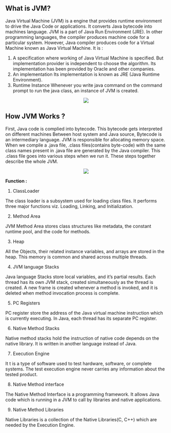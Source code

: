 ## What is JVM?
Java Virtual Machine (JVM) is a engine that provides runtime environment to drive the Java Code or applications. It converts Java bytecode into machines language. JVM is a part of Java Run Environment (JRE).
In other programming languages, the compiler produces machine code for a particular system. However, Java compiler produces code for a Virtual Machine known as Java Virtual Machine. 
It is :
1) A specification where working of Java Virtual Machine is specified. But implementation provider is independent to choose the algorithm. Its implementation has been provided by Oracle and other companies.
2) An implementation Its implementation is known as JRE (Java Runtime Environment).
3) Runtime Instance Whenever you write java command on the command prompt to run the java class, an instance of JVM is created.

<p align="center">
  <img src="https://github.com/oilmcut-2020/JavaClass/blob/master/Chapter-3%20JVM%20%26%20Architecture/jvm.png">
</p>

## How JVM Works ?
First, Java code is complied into bytecode. This bytecode gets interpreted on different machines
Between host system and Java source, Bytecode is an intermediary language.
JVM is responsible for allocating memory space. When we compile a .java file, .class files(contains byte-code) with the same class names present in .java file are generated by the Java compiler. This .class file goes into various steps when we run it. These steps together describe the whole JVM.
<p align="center">
  <img src="https://github.com/oilmcut-2020/JavaClass/blob/master/Chapter-3%20JVM%20%26%20Architecture/java-arch.png">
</p>

**Function :**
1) ClassLoader

The class loader is a subsystem used for loading class files. It performs three major functions viz. Loading, Linking, and Initialization.

2) Method Area

JVM Method Area stores class structures like metadata, the constant runtime pool, and the code for methods.

3) Heap

All the Objects, their related instance variables, and arrays are stored in the heap. This memory is common and shared across multiple threads.

4) JVM language Stacks

Java language Stacks store local variables, and it’s partial results. Each thread has its own JVM stack, created simultaneously as the thread is created. A new frame is created whenever a method is invoked, and it is deleted when method invocation process is complete.

5)  PC Registers

PC register store the address of the Java virtual machine instruction which is currently executing. In Java, each thread has its separate PC register.

6) Native Method Stacks

Native method stacks hold the instruction of native code depends on the native library. It is written in another language instead of Java.

7) Execution Engine

It t is a type of software used to test hardware, software, or complete systems. The test execution engine never carries any information about the tested product.

8) Native Method interface

The Native Method Interface is a programming framework. It allows Java code which is running in a JVM to call by libraries and native applications.

9) Native Method Libraries

Native Libraries is a collection of the Native Libraries(C, C++) which are needed by the Execution Engine. 
